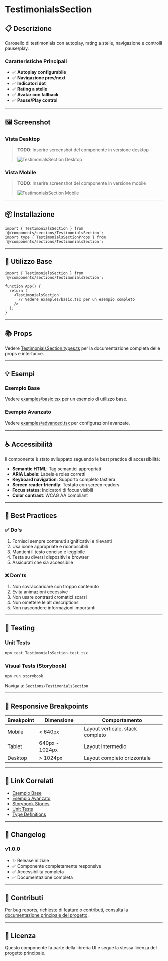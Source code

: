 # TestimonialsSection

## 📋 Descrizione

Carosello di testimonials con autoplay, rating a stelle, navigazione e controlli pause/play.

### Caratteristiche Principali

- ✅ **Autoplay configurabile**
- ✅ **Navigazione prev/next**
- ✅ **Indicatori dot**
- ✅ **Rating a stelle**
- ✅ **Avatar con fallback**
- ✅ **Pause/Play control**

---

## 🖼️ Screenshot

### Vista Desktop
> **TODO**: Inserire screenshot del componente in versione desktop
>
> ![TestimonialsSection Desktop](./screenshots/desktop.png)

### Vista Mobile
> **TODO**: Inserire screenshot del componente in versione mobile
>
> ![TestimonialsSection Mobile](./screenshots/mobile.png)

---

## 📦 Installazione

```tsx
import { TestimonialsSection } from '@/components/sections/TestimonialsSection';
import type { TestimonialsSectionProps } from '@/components/sections/TestimonialsSection';
```

---

## 🎯 Utilizzo Base

```tsx
import { TestimonialsSection } from '@/components/sections/TestimonialsSection';

function App() {
  return (
    <TestimonialsSection
      // Vedere examples/basic.tsx per un esempio completo
    />
  );
}
```

---

## 📚 Props

Vedere [TestimonialsSection.types.ts](./TestimonialsSection.types.ts) per la documentazione completa delle props e interfacce.

---

## 💡 Esempi

### Esempio Base
Vedere [examples/basic.tsx](./examples/basic.tsx) per un esempio di utilizzo base.

### Esempio Avanzato
Vedere [examples/advanced.tsx](./examples/advanced.tsx) per configurazioni avanzate.

---

## ♿ Accessibilità

Il componente è stato sviluppato seguendo le best practice di accessibilità:

- **Semantic HTML**: Tag semantici appropriati
- **ARIA Labels**: Labels e roles corretti
- **Keyboard navigation**: Supporto completo tastiera
- **Screen reader friendly**: Testato con screen readers
- **Focus states**: Indicatori di focus visibili
- **Color contrast**: WCAG AA compliant

---

## 🔧 Best Practices

### ✅ Do's

1. Fornisci sempre contenuti significativi e rilevanti
2. Usa icone appropriate e riconoscibili
3. Mantieni il testo conciso e leggibile
4. Testa su diversi dispositivi e browser
5. Assicurati che sia accessibile

### ❌ Don'ts

1. Non sovraccaricare con troppo contenuto
2. Evita animazioni eccessive
3. Non usare contrasti cromatici scarsi
4. Non omettere le alt descriptions
5. Non nascondere informazioni importanti

---

## 🧪 Testing

### Unit Tests

```bash
npm test TestimonialsSection.test.tsx
```

### Visual Tests (Storybook)

```bash
npm run storybook
```

Naviga a: `Sections/TestimonialsSection`

---

## 📱 Responsive Breakpoints

| Breakpoint | Dimensione | Comportamento |
|------------|------------|---------------|
| Mobile | < 640px | Layout verticale, stack completo |
| Tablet | 640px - 1024px | Layout intermedio |
| Desktop | > 1024px | Layout completo orizzontale |

---

## 🔗 Link Correlati

- [Esempio Base](./examples/basic.tsx)
- [Esempio Avanzato](./examples/advanced.tsx)
- [Storybook Stories](./TestimonialsSection.stories.tsx)
- [Unit Tests](./TestimonialsSection.test.tsx)
- [Type Definitions](./TestimonialsSection.types.ts)

---

## 📝 Changelog

### v1.0.0
- ✨ Release iniziale
- ✅ Componente completamente responsive
- ✅ Accessibilità completa
- ✅ Documentazione completa

---

## 🤝 Contributi

Per bug reports, richieste di feature o contributi, consulta la [documentazione principale del progetto](../../../README.md).

---

## 📄 Licenza

Questo componente fa parte della libreria UI e segue la stessa licenza del progetto principale.
